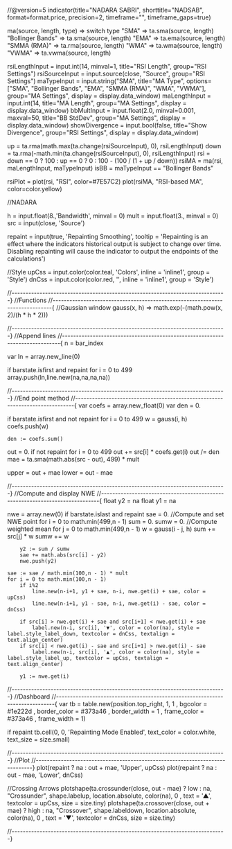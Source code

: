 //@version=5
indicator(title="NADARA SABRI", shorttitle="NADSAB", format=format.price, precision=2, timeframe="", timeframe_gaps=true)

ma(source, length, type) =>
    switch type
        "SMA" => ta.sma(source, length)
        "Bollinger Bands" => ta.sma(source, length)
        "EMA" => ta.ema(source, length)
        "SMMA (RMA)" => ta.rma(source, length)
        "WMA" => ta.wma(source, length)
        "VWMA" => ta.vwma(source, length)

rsiLengthInput = input.int(14, minval=1, title="RSI Length", group="RSI Settings")
rsiSourceInput = input.source(close, "Source", group="RSI Settings")
maTypeInput = input.string("SMA", title="MA Type", options=["SMA", "Bollinger Bands", "EMA", "SMMA (RMA)", "WMA", "VWMA"], group="MA Settings", display = display.data_window)
maLengthInput = input.int(14, title="MA Length", group="MA Settings", display = display.data_window)
bbMultInput = input.float(2.0, minval=0.001, maxval=50, title="BB StdDev", group="MA Settings", display = display.data_window)
showDivergence = input.bool(false, title="Show Divergence", group="RSI Settings", display = display.data_window)

up = ta.rma(math.max(ta.change(rsiSourceInput), 0), rsiLengthInput)
down = ta.rma(-math.min(ta.change(rsiSourceInput), 0), rsiLengthInput)
rsi = down == 0 ? 100 : up == 0 ? 0 : 100 - (100 / (1 + up / down))
rsiMA = ma(rsi, maLengthInput, maTypeInput)
isBB = maTypeInput == "Bollinger Bands"

rsiPlot = plot(rsi, "RSI", color=#7E57C2)
plot(rsiMA, "RSI-based MA", color=color.yellow)


//NADARA

h = input.float(8.,'Bandwidth', minval = 0)
mult = input.float(3., minval = 0)
src = input(close, 'Source')

repaint = input(true, 'Repainting Smoothing', tooltip = 'Repainting is an effect where the indicators historical output is subject to change over time. Disabling repainting will cause the indicator to output the endpoints of the calculations')

//Style
upCss = input.color(color.teal, 'Colors', inline = 'inline1', group = 'Style')
dnCss = input.color(color.red, '', inline = 'inline1', group = 'Style')

//-----------------------------------------------------------------------------}
//Functions
//-----------------------------------------------------------------------------{
//Gaussian window
gauss(x, h) => math.exp(-(math.pow(x, 2)/(h * h * 2)))

//-----------------------------------------------------------------------------}
//Append lines
//-----------------------------------------------------------------------------{
n = bar_index

var ln = array.new_line(0) 

if barstate.isfirst and repaint
    for i = 0 to 499
        array.push(ln,line.new(na,na,na,na))

//-----------------------------------------------------------------------------}
//End point method
//-----------------------------------------------------------------------------{
var coefs = array.new_float(0)
var den = 0.

if barstate.isfirst and not repaint
    for i = 0 to 499
        w = gauss(i, h)
        coefs.push(w)

    den := coefs.sum()

out = 0.
if not repaint
    for i = 0 to 499
        out += src[i] * coefs.get(i)
out /= den
mae = ta.sma(math.abs(src - out), 499) * mult

upper = out + mae
lower = out - mae
 
//-----------------------------------------------------------------------------}
//Compute and display NWE
//-----------------------------------------------------------------------------{
float y2 = na
float y1 = na

nwe = array.new<float>(0)
if barstate.islast and repaint
    sae = 0.
    //Compute and set NWE point 
    for i = 0 to math.min(499,n - 1)
        sum = 0.
        sumw = 0.
        //Compute weighted mean 
        for j = 0 to math.min(499,n - 1)
            w = gauss(i - j, h)
            sum += src[j] * w
            sumw += w

        y2 := sum / sumw
        sae += math.abs(src[i] - y2)
        nwe.push(y2)
    
    sae := sae / math.min(100,n - 1) * mult
    for i = 0 to math.min(100,n - 1)
        if i%2
            line.new(n-i+1, y1 + sae, n-i, nwe.get(i) + sae, color = upCss)
            line.new(n-i+1, y1 - sae, n-i, nwe.get(i) - sae, color = dnCss)
        
        if src[i] > nwe.get(i) + sae and src[i+1] < nwe.get(i) + sae
            label.new(n-i, src[i], '▼', color = color(na), style = label.style_label_down, textcolor = dnCss, textalign = text.align_center)
        if src[i] < nwe.get(i) - sae and src[i+1] > nwe.get(i) - sae
            label.new(n-i, src[i], '▲', color = color(na), style = label.style_label_up, textcolor = upCss, textalign = text.align_center)
        
        y1 := nwe.get(i)

//-----------------------------------------------------------------------------}
//Dashboard
//-----------------------------------------------------------------------------{
var tb = table.new(position.top_right, 1, 1
  , bgcolor = #1e222d
  , border_color = #373a46
  , border_width = 1
  , frame_color = #373a46
  , frame_width = 1)

if repaint
    tb.cell(0, 0, 'Repainting Mode Enabled', text_color = color.white, text_size = size.small)

//-----------------------------------------------------------------------------}
//Plot
//-----------------------------------------------------------------------------}
plot(repaint ? na : out + mae, 'Upper', upCss)
plot(repaint ? na : out - mae, 'Lower', dnCss)

//Crossing Arrows
plotshape(ta.crossunder(close, out - mae) ? low : na, "Crossunder", shape.labelup, location.absolute, color(na), 0 , text = '▲', textcolor = upCss, size = size.tiny)
plotshape(ta.crossover(close, out + mae) ? high : na, "Crossover", shape.labeldown, location.absolute, color(na), 0 , text = '▼', textcolor = dnCss, size = size.tiny)

//-----------------------------------------------------------------------------}
